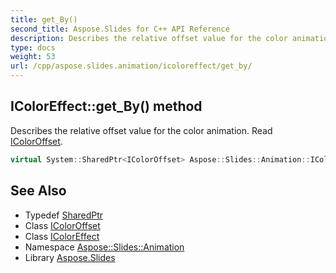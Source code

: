 ```yaml
---
title: get_By()
second_title: Aspose.Slides for C++ API Reference
description: Describes the relative offset value for the color animation. Read IColorOffset.
type: docs
weight: 53
url: /cpp/aspose.slides.animation/icoloreffect/get_by/
---
```

## IColorEffect::get_By() method


Describes the relative offset value for the color animation. Read [IColorOffset](../../icoloroffset/).

```cpp
virtual System::SharedPtr<IColorOffset> Aspose::Slides::Animation::IColorEffect::get_By()=0
```

## See Also

* Typedef [SharedPtr](../../system/sharedptr/)
* Class [IColorOffset](../icoloroffset/)
* Class [IColorEffect](./)
* Namespace [Aspose::Slides::Animation](../)
* Library [Aspose.Slides](../../)